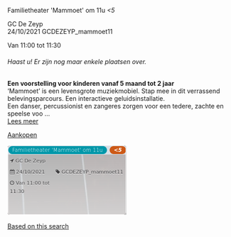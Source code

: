 Familietheater 'Mammoet' om 11u *<5*

GC De Zeyp  
24/10/2021 GCDEZEYP\_mammoet11  

Van 11:00 tot 11:30

  

###### *Haast u! Er zijn nog maar enkele plaatsen over.*

  

**Een voorstelling voor kinderen vanaf 5 maand tot 2 jaar**  
‘Mammoet’ is een levensgrote muziekmobiel. Stap mee in dit verrassend belevingsparcours. Een interactieve geluidsinstallatie.  
Een danser, percussionist en zangeres zorgen voor een tedere, zachte en speelse voo  ...  
[Lees meer](https://tickets.vgc.be/activity/subscribe/GCDEZEYP_mammoet11)

[Aankopen](https://tickets.vgc.be/ticketingActivity/subscribe/GCDEZEYP_mammoet11)

![](64055.png)

[Based on this search](https://tickets.vgc.be/activity/index?&vrijeplaatsen=1&Age%5B%5D=3%2C4&entity=276)